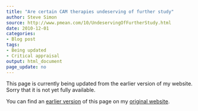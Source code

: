 ```yaml
---
title: "Are certain CAM therapies undeserving of further study"
author: Steve Simon
source: http://www.pmean.com/10/UndeservingOfFurtherStudy.html
date: 2010-12-01
categories:
- Blog post
tags:
- Being updated
- Critical appraisal
output: html_document
page_update: no
---
```


This page is currently being updated from the earlier version of my website. Sorry that it is not yet fully available.

<!---More--->

You can find an [earlier version][sim1] of this page on my [original website][sim2].

[sim1]: http://www.pmean.com/10/UndeservingOfFurtherStudy.html
[sim2]: http://www.pmean.com/original_site.html
